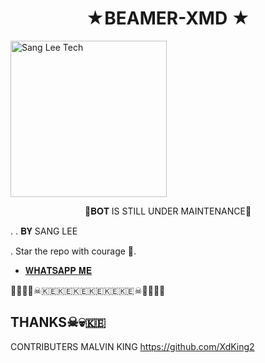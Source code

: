 <h1 align="center"> ★BEAMER-XMD ★ <br></h1>


<a href="https://github.com/beamer254"><img src="https://files.catbox.moe/9ngevx.jpg" width="250"        height="250" alt="Sang Lee Tech"/></a>




<p align="center">
🚀𝐁𝐎𝐓 IS STILL UNDER MAINTENANCE🚀  
         
  
  .  . 𝐁𝐘 SANG LEE  
  
  
  . Star the repo with courage 🌟.




- [𝐖𝐇𝐀𝐓𝐒𝐀𝐏𝐏 𝐌𝐄](https://wa.me/254116266407)


🚀🚀🏴‍☠️☠🇰🇪🇰🇪🇰🇪🇰🇪🇰🇪🇰🇪☠🏴‍☠️🚀🚀


## THANKS☠💀🇰🇪
  


CONTRIBUTERS
MALVIN KING 
https://github.com/XdKing2
